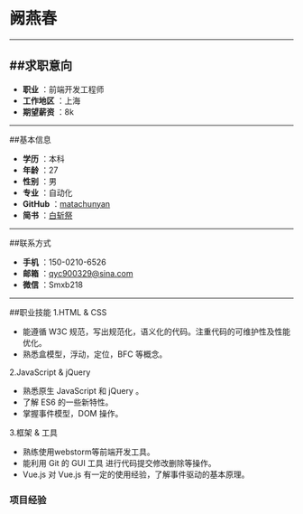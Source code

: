 # 阙燕春
-------------------

##求职意向
-------------------


 
- **职业** ：前端开发工程师
- **工作地区** ：上海
- **期望薪资** ：8k

-------------------



##基本信息

- **学历** ：本科
- **年龄** ：27
- **性别** ：男
- **专业** ：自动化
- **GitHub** ：[matachunyan](https://github.com/matachunyan)
-  **简书** ：[白斩祭](http://www.jianshu.com/u/dbd7d3dea095)
 
-------------------

##联系方式
- **手机** ：150-0210-6526
- **邮箱** ：qyc900329@sina.com
- **微信** ：Smxb218

 -------------------
##职业技能
1.HTML & CSS
* 能遵循 W3C 规范，写出规范化，语义化的代码。注重代码的可维护性及性能优化。
* 熟悉盒模型，浮动，定位，BFC 等概念。

2.JavaScript & jQuery

* 熟悉原生 JavaScript 和 jQuery 。
* 了解 ES6 的一些新特性。
* 掌握事件模型，DOM 操作。

3.框架 & 工具

* 熟练使用webstorm等前端开发工具。
* 能利用 Git 的 GUI 工具 进行代码提交修改删除等操作。
* Vue.js 
对 Vue.js 有一定的使用经验，了解事件驱动的基本原理。


### 项目经验
